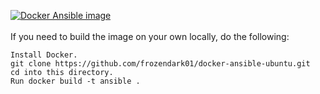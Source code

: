 [![Docker Ansible image](https://github.com/frozendark01/docker-ansible-ubuntu/actions/workflows/docker-image.yml/badge.svg)](https://github.com/frozendark01/docker-ansible-ubuntu/actions/workflows/docker-image.yml)
<br />
<br />
If you need to build the image on your own locally, do the following:

    Install Docker.
    git clone https://github.com/frozendark01/docker-ansible-ubuntu.git
    cd into this directory.
    Run docker build -t ansible .

